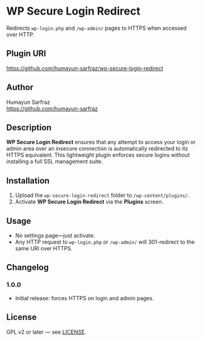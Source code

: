 # WP Secure Login Redirect

Redirects `wp-login.php` and `/wp-admin/` pages to HTTPS when accessed over HTTP.

## Plugin URI

https://github.com/humayun-sarfraz/wp-secure-login-redirect

## Author

Humayun Sarfraz  
https://github.com/humayun-sarfraz

## Description

**WP Secure Login Redirect** ensures that any attempt to access your login or admin area over an insecure connection is automatically redirected to its HTTPS equivalent. This lightweight plugin enforces secure logins without installing a full SSL management suite.

## Installation

1. Upload the `wp-secure-login-redirect` folder to `/wp-content/plugins/`.  
2. Activate **WP Secure Login Redirect** via the **Plugins** screen.  

## Usage

- No settings page—just activate.  
- Any HTTP request to `wp-login.php` or `/wp-admin/` will 301-redirect to the same URI over HTTPS.

## Changelog

### 1.0.0
- Initial release: forces HTTPS on login and admin pages.

## License

GPL v2 or later — see [LICENSE](https://www.gnu.org/licenses/gpl-2.0.html).
